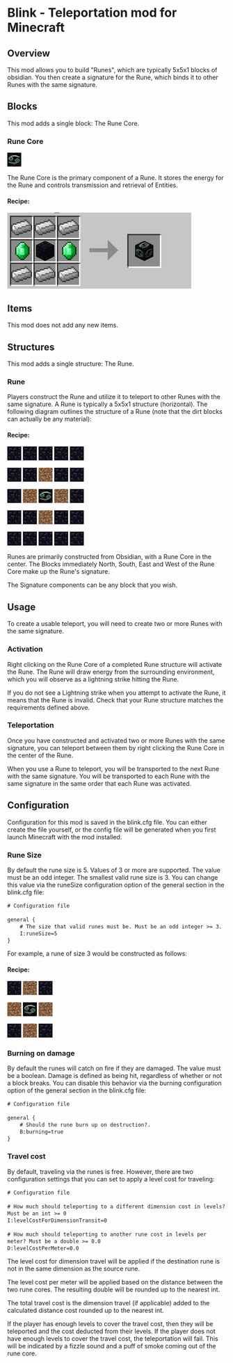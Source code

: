 # Blink - Teleportation mod for Minecraft

## Overview

This mod allows you to build "Runes", which are typically 5x5x1 blocks of obsidian. You then create a signature for the Rune, which binds it to other Runes with the same signature.

## Blocks

This mod adds a single block: The Rune Core.

### Rune Core

![Image](src/main/resources/assets/blink/textures/blocks/runecore.png)

The Rune Core is the primary component of a Rune. It stores the energy for the Rune and controls transmission and retrieval of Entities.

#### Recipe:

![Image](doc/images/recipes/runecore.png)

## Items

This mod does not add any new items.

## Structures

This mod adds a single structure: The Rune.

### Rune

Players construct the Rune and utilize it to teleport to other Runes with the same signature. A Rune is typically a 5x5x1 structure (horizontal). The following diagram outlines the structure of a Rune (note that the dirt blocks can actually be any material):

#### Recipe:

![Image](doc/images/obsidian.png)
![Image](doc/images/obsidian.png)
![Image](doc/images/obsidian.png)
![Image](doc/images/obsidian.png)
![Image](doc/images/obsidian.png)

![Image](doc/images/obsidian.png)
![Image](doc/images/obsidian.png)
![Image](doc/images/dirt.png)
![Image](doc/images/obsidian.png)
![Image](doc/images/obsidian.png)

![Image](doc/images/obsidian.png)
![Image](doc/images/dirt.png)
![Image](src/main/resources/assets/blink/textures/blocks/runecore.png)
![Image](doc/images/dirt.png)
![Image](doc/images/obsidian.png)

![Image](doc/images/obsidian.png)
![Image](doc/images/obsidian.png)
![Image](doc/images/dirt.png)
![Image](doc/images/obsidian.png)
![Image](doc/images/obsidian.png)

![Image](doc/images/obsidian.png)
![Image](doc/images/obsidian.png)
![Image](doc/images/obsidian.png)
![Image](doc/images/obsidian.png)
![Image](doc/images/obsidian.png)

Runes are primarily constructed from Obsidian, with a Rune Core in the center. The Blocks immediately North, South, East and West of the Rune Core make up the Rune's signature.

The Signature components can be any block that you wish.

## Usage

To create a usable teleport, you will need to create two or more Runes with the same signature.

### Activation

Right clicking on the Rune Core of a completed Rune structure will activate the Rune. The Rune will draw energy from the surrounding environment, which you will observe as a lightning strike hitting the Rune.

If you do not see a Lightning strike when you attempt to activate the Rune, it means that the Rune is invalid. Check that your Rune structure matches the requirements defined above.

### Teleportation

Once you have constructed and activated two or more Runes with the same signature, you can teleport between them by right clicking the Rune Core in the center of the Rune.

When you use a Rune to teleport, you will be transported to the next Rune with the same signature. You will be transported to each Rune with the same signature in the same order that each Rune was activated.

## Configuration

Configuration for this mod is saved in the blink.cfg file. You can either create the file yourself, or the config file will be generated when you first launch Minecraft with the mod installed.

### Rune Size

By default the rune size is 5. Values of 3 or more are supported. The value must be an odd integer. The smallest valid rune size is 3. You can change this value via the runeSize configuration option of the general section in the blink.cfg file:

```
# Configuration file

general {
    # The size that valid runes must be. Must be an odd integer >= 3.
    I:runeSize=5
}
```

For example, a rune of size 3 would be constructed as follows:

#### Recipe:

![Image](doc/images/obsidian.png)
![Image](doc/images/dirt.png)
![Image](doc/images/obsidian.png)

![Image](doc/images/dirt.png)
![Image](src/main/resources/assets/blink/textures/blocks/runecore.png)
![Image](doc/images/dirt.png)

![Image](doc/images/obsidian.png)
![Image](doc/images/dirt.png)
![Image](doc/images/obsidian.png)

### Burning on damage

By default the runes will catch on fire if they are damaged. The value must be a boolean. Damage is defined as being hit, regardless of whether or not a block breaks. You can disable this behavior via the burning configuration option of the general section in the blink.cfg file:

```
# Configuration file

general {
    # Should the rune burn up on destruction?.
    B:burning=true
}
```

### Travel cost

By default, traveling via the runes is free. However, there are two configuration settings that you can set to apply a level cost for traveling:

```
# Configuration file

# How much should teleporting to a different dimension cost in levels? Must be an int >= 0
I:levelCostForDimensionTransit=0

# How much should teleporting to another rune cost in levels per meter? Must be a double >= 0.0
D:levelCostPerMeter=0.0
```

The level cost for dimension travel will be applied if the destination rune is not in the same dimension as the source rune.

The level cost per meter will be applied based on the distance between the two rune cores. The resulting double will be rounded up to the nearest int.

The total travel cost is the dimension travel (if applicable) added to the calculated distance cost rounded up to the nearest int.

If the player has enough levels to cover the travel cost, then they will be teleported and the cost deducted from their levels. If the player does not have enough levels to cover the travel cost, the teleportation will fail. This will be indicated by a fizzle sound and a puff of smoke coming out of the rune core.
